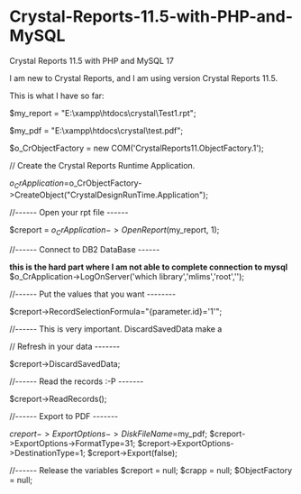 
# Crystal-Reports-11.5-with-PHP-and-MySQL
Crystal Reports 11.5 with PHP and MySQL
17

I am new to Crystal Reports, and I am using version Crystal Reports 11.5.

This is what I have so far:

$my_report = "E:\\xampp\\htdocs\\crystal\\Test1.rpt"; 

$my_pdf = "E:\\xampp\\htdocs\\crystal\\test.pdf"; 

$o_CrObjectFactory = new COM('CrystalReports11.ObjectFactory.1');

// Create the Crystal Reports Runtime Application.


$o_CrApplication =$o_CrObjectFactory->CreateObject("CrystalDesignRunTime.Application"); 

//------ Open your rpt file ------ 

$creport = $o_CrApplication->OpenReport($my_report, 1); 

//------ Connect to DB2 DataBase ------ 

**this is the hard part where I am not able to complete connection to mysql**
$o_CrApplication->LogOnServer('which library','mlims','root',''); 

//------ Put the values that you want -------- 

$creport->RecordSelectionFormula="{parameter.id}='1'"; 

//------ This is very important. DiscardSavedData make a 

// Refresh in your data -------

$creport->DiscardSavedData; 

//------ Read the records :-P ------- 

$creport->ReadRecords(); 

//------ Export to PDF ------- 

$creport->ExportOptions->DiskFileName=$my_pdf; 
$creport->ExportOptions->FormatType=31; 
$creport->ExportOptions->DestinationType=1; 
$creport->Export(false); 

//------ Release the variables 
$creport = null; 
$crapp = null; 
$ObjectFactory = null; 
